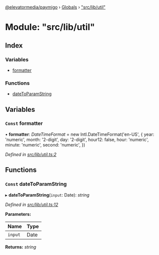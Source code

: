 [@elevatormedia/paymigo](../README.md) › [Globals](../globals.md) › ["src/lib/util"](_src_lib_util_.md)

# Module: "src/lib/util"

## Index

### Variables

-   [formatter](_src_lib_util_.md#const-formatter)

### Functions

-   [dateToParamString](_src_lib_util_.md#const-datetoparamstring)

## Variables

### `Const` formatter

• **formatter**: _DateTimeFormat_ = new Intl.DateTimeFormat('en-US', {
year: 'numeric',
month: '2-digit',
day: '2-digit',
hour12: false,
hour: 'numeric',
minute: 'numeric',
second: 'numeric',
})

_Defined in [src/lib/util.ts:2](https://github.com/ELEVATORmedia/paymigo/blob/c28bc6c/src/lib/util.ts#L2)_

## Functions

### `Const` dateToParamString

▸ **dateToParamString**(`input`: Date): _string_

_Defined in [src/lib/util.ts:12](https://github.com/ELEVATORmedia/paymigo/blob/c28bc6c/src/lib/util.ts#L12)_

**Parameters:**

| Name    | Type |
| ------- | ---- |
| `input` | Date |

**Returns:** _string_
